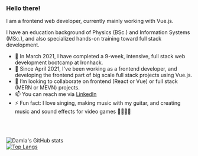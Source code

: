 ### Hello there!

I am a frontend web developer, currently mainly working with Vue.js.

I have an education background of Physics (BSc.) and Information Systems (MSc.), and also specialized hands-on training toward full stack development.

- 🚀 In March 2021, I have completed a 9-week, intensive, full stack web development bootcamp at Ironhack.
- 🌱 Since April 2021, I've been working as a frontend developer, and developing the frontend part of big scale full stack projects using Vue.js.
- 👯 I’m looking to collaborate on frontend (React or Vue) or full stack (MERN or MEVN) projects.
- 📫 You can reach me via [LinkedIn](https://www.linkedin.com/in/damlakockar/)
- ⚡ Fun fact: I love singing, making music with my guitar, and creating music and sound effects for video games 🎸🤘🎤🎵
<br>
<br>

![Damla's GitHub stats](https://github-readme-stats.vercel.app/api?username=dakockar&theme=onedark&show_icons=true&line_height=24&hide_border=true)<br>
[![Top Langs](https://github-readme-stats.vercel.app/api/top-langs/?username=dakockar&theme=onedark&hide=shell&hide_title=true&layout=compact&hide_border=true)](https://github.com/dakockar/github-readme-stats)






<!--
**dakockar/dakockar** is a ✨ _special_ ✨ repository because its `README.md` (this file) appears on your GitHub profile.
-->

